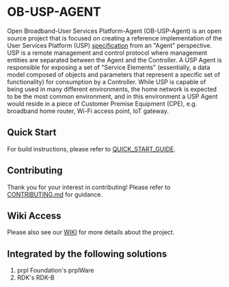 # OB-USP-AGENT

Open Broadband-User Services Platform-Agent (OB-USP-Agent) is an open source project that is focused on creating a reference implementation of the User Services Platform (USP) [specification](https://usp.technology) from an "Agent" perspective. USP is a remote management and control protocol where management entities are separated between the Agent and the Controller.  A USP Agent is responsible for exposing a set of "Service Elements" (essentially, a data model composed of objects and parameters that represent a specific set of functionality) for consumption by a Controller.  While USP is capable of being used in many different environments, the home network is expected to be the most common environment, and in this environment a USP Agent would reside in a piece of Customer Premise Equipment (CPE), e.g. broadband home router, Wi-Fi access point, IoT gateway.

## Quick Start

For build instructions, please refer to [QUICK_START_GUIDE](https://github.com/BroadbandForum/obuspa/blob/master/QUICK_START_GUIDE.md).

## Contributing

Thank you for your interest in contributing! Please refer to [CONTRIBUTING.md](https://github.com/BroadbandForum/obuspa/blob/master/CONTRIBUTING.md) for guidance.

## Wiki Access

Please also see our [WIKI](https://github.com/BroadbandForum/obuspa/wiki) for more details about the project.

## Integrated by the following solutions

1. prpl Foundation's prplWare
2. RDK's RDK-B

